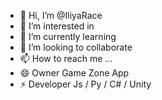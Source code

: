 - 👋 Hi, I’m @IliyaRace
- 👀 I’m interested in
- 🌱 I’m currently learning
- 💞️ I’m looking to collaborate
- 📫 How to reach me ...
- 😄 Owner Game Zone App
- ⚡ Developer Js / Py / C# / Unity

<!---
IliyaRace/IliyaRace is a ✨ special ✨ repository because its `README.md` (this file) appears on your GitHub profile.
You can click the Preview link to take a look at your changes.
--->
